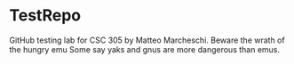 # TestRepo
GitHub testing lab for CSC 305 by Matteo Marcheschi.
Beware the wrath of the hungry emu
Some say yaks and gnus are more dangerous than emus.
